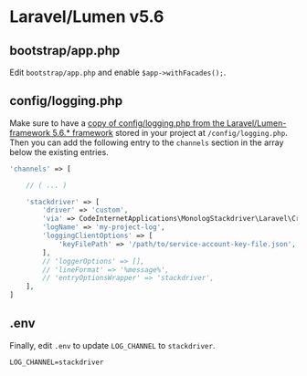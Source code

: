 # Laravel/Lumen v5.6

## bootstrap/app.php

Edit `bootstrap/app.php` and enable `$app->withFacades();`.

## config/logging.php

Make sure to have a [copy of config/logging.php from the Laravel/Lumen-framework 5.6.* framework](https://github.com/laravel/lumen-framework/blob/5.6/config/logging.php) stored in your project at `/config/logging.php`. Then you can add the following entry to the `channels` section in the array below the existing entries.

```php
'channels' => [

    // ( ... )

    'stackdriver' => [
        'driver' => 'custom',
        'via' => CodeInternetApplications\MonologStackdriver\Laravel\CreateStackdriverLogger::class,
        'logName' => 'my-project-log',
        'loggingClientOptions' => [
            'keyFilePath' => '/path/to/service-account-key-file.json',
        ],
        // 'loggerOptions' => [],
        // 'lineFormat' => '%message%',
        // 'entryOptionsWrapper' => 'stackdriver',
    ],
]
```

## .env

Finally, edit `.env` to update `LOG_CHANNEL` to `stackdriver`.

```
LOG_CHANNEL=stackdriver
```
